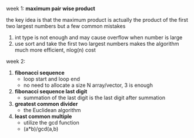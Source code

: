 week 1:
**maximum pair wise product**

the key idea is that the maximum product is actually the product of the first two largest numbers
but a few common mistakes
1. int type is not enough and may cause overflow when number is large
2. use sort and take the first two largest numbers makes the algorithm much more efficient, nlog(n) cost

week 2:
1. **fibonacci sequence**
    - loop start and loop end
    - no need to allocate a size N array/vector, 3 is enough
2. **fibonacci sequence last digit**
    - summation of the last digit is the last digit after summation
3. **greatest common divider**
    - the Euclidean algorithm
4. **least common multiple**
    - utilize the gcd function
    - \(a*b)/gcd(a,b)
